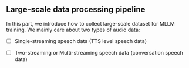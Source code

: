 ## Large-scale data processing pipeline
In this part, we introduce how to collect large-scale dataset for MLLM training. We mainly care about two types of audio data:

- [ ] Single-streaming speech data (TTS level speech data) <br>
- [ ] Two-streaming or Multi-streaming speech data (conversation speech data)

